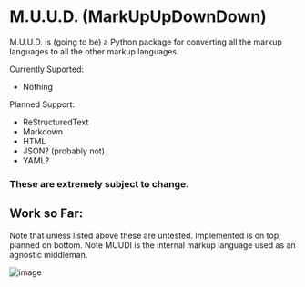 # M.U.U.D. (MarkUpUpDownDown)

M.U.U.D. is (going to be) a Python package for converting all the markup languages to all the other markup languages.

Currently Suported:
- Nothing

Planned Support:
- ReStructuredText
- Markdown
- HTML
- JSON? (probably not)
- YAML?

### These are extremely subject to change. 

## Work so Far:
Note that unless listed above these are untested. Implemented is on top, planned on bottom. Note MUUDI is the internal markup language used as an agnostic middleman.

![image](https://github.com/TLop503/muud/assets/43734061/9af769e6-2557-4999-a3a0-72d09ff7c065)
